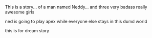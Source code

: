 This is a story... of a man named Neddy... and three very badass really
awesome girls

ned is going to play apex while everyone else stays in this dumd world

this is for dream story